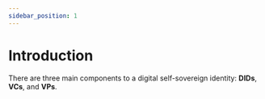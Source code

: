 ```yaml
---
sidebar_position: 1
---
```


# Introduction

There are three main components to a digital self-sovereign identity: **DIDs**, **VCs**, and **VPs**.
